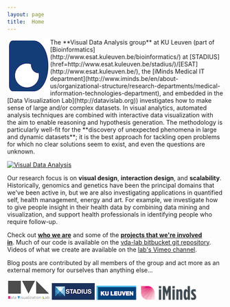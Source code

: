 ```yaml
---
layout: page
title:  Home
---
```

<img style="float: left;" width="100" margin="50px" src="/assets/vda-lab_logo.png">
The **Visual Data Analysis group** at KU Leuven (part of [Bioinformatics](http://www.esat.kuleuven.be/bioinformatics/) at [STADIUS](href=http://www.esat.kuleuven.be/stadius/)/[ESAT](http://www.esat.kuleuven.be/), the [iMinds Medical IT department](http://www.iminds.be/en/about-us/organizational-structure/research-departments/medical-information-technologies-department), and embedded in the [Data Visualization Lab](http://datavislab.org)) investigates how to make sense of large and/or complex datasets. In visual analytics, automated analysis techniques are combined with interactive data visualization with the aim to enable reasoning and hypothesis generation. The methodology is particularly well-fit for the **discovery of unexpected phenomena in large and dynamic datasets**; it is the best approach for tackling open problems for which no clear solutions seem to exist, and even the questions are unknown.

<a href="http://homes.esat.kuleuven.be/~bioiuser/blog/wp-content/uploads/2014/01/visual_data_analysis.png"><img class="aligncenter size-full wp-image-422" src="http://homes.esat.kuleuven.be/~bioiuser/blog/wp-content/uploads/2014/01/visual_data_analysis.png" alt="Visual Data Analysis" width="517" height="393" /></a>

Our research focus is on **visual design**, **interaction design**, and **scalability**. Historically, genomics and genetics have been the principal domains that we've been active in, but we are also investigating applications in quantified self, health management, energy and art. For example, we investigate how to give people insight in their health data by combining data mining and visualization, and support health professionals in identifying people who require follow-up.

Check out [**who we are**](http://homes.esat.kuleuven.be/~bioiuser/blog/?page_id=300) and some of the [**projects that we're involved in**](http://homes.esat.kuleuven.be/~bioiuser/blog/?page_id=178). Much of our code is available on the [vda-lab bitbucket git repository](http://bitbucket.org/vda-lab). Videos of what we create are available on the [lab's Vimeo channel](https://vimeo.com/channels/879988).

Blog posts are contributed by all members of the group and act more as an external memory for ourselves than anything else...

[![Data Visualization Lab logo](/assets/logo_dvl_small.png)](http://datavislab.org)
[![STADIUS logo](/assets/logo_stadius_small.png)](http://esat.kuleuven.be/stadius)
[![KU Leuven logo](/assets/logo_kuleuven_small.png)](http://www.kuleuven.be)
[![iMinds logo](/assets/logo_iminds_small.png)](http://www.iminds.be)
